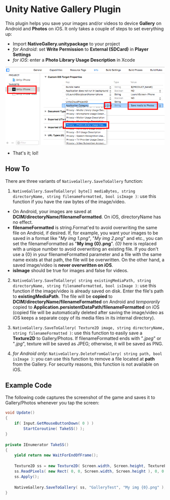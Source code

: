 # Unity Native Gallery Plugin
This plugin helps you save your images and/or videos to device **Gallery** on Android and **Photos** on iOS. It only takes a couple of steps to set everything up:

- Import **NativeGallery.unitypackage** to your project
- *for Android*: set **Write Permission** to **External (SDCard)** in **Player Settings**
- *for iOS*: enter a **Photo Library Usage Description** in Xcode

![PhotoLibraryUsageDescription](iOSPhotoLibraryPermission.png)

- That's it; lol!

## How To
There are three variants of `NativeGallery.SaveToGallery` function:
1. `NativeGallery.SaveToGallery( byte[] mediaBytes, string directoryName, string filenameFormatted, bool isImage )`: use this function if you have the raw bytes of the image/video. 
- On Android, your images are saved at **DCIM/directoryName/filenameFormatted**. On iOS, directoryName has no effect. 
- **filenameFormatted** is string.Format'ed to avoid overwriting the same file on Android, if desired. If, for example, you want your images to be saved in a format like "*My img 1.png*", "*My img 2.png*" and etc., you can set the filenameFormatted as "**My img {0}.png**". *{0}* here is replaced with a unique number to avoid overwriting an existing file. If you don't use a {0} in your filenameFormatted parameter and a file with the same name exists at that path, the file will be overwritten. On the other hand, a saved image/video is **never overwritten on iOS**. 
- **isImage** should be true for images and false for videos.

2. `NativeGallery.SaveToGallery( string existingMediaPath, string directoryName, string filenameFormatted, bool isImage )`: use this function if the image/video is already saved on disk. Enter the file's path to **existingMediaPath**. The file will be **copied** to **DCIM/directoryName/filenameFormatted** on Android and *temporarily* copied to **Application.persistentDataPath/filenameFormatted** on iOS (copied file will be automatically deleted after saving the image/video as iOS keeps a separate copy of its media files in its internal directory).

3. `NativeGallery.SaveToGallery( Texture2D image, string directoryName, string filenameFormatted )`: use this function to easily save a **Texture2D** to Gallery/Photos. If filenameFormatted ends with "*.jpeg*" or "*.jpg*", texture will be saved as JPEG; otherwise, it will be saved as PNG.

4. *for Android only*: `NativeGallery.DeleteFromGallery( string path, bool isImage )`: you can use this function to remove a file located at **path** from the Gallery. For security reasons, this function is not available on iOS.

## Example Code
The following code captures the screenshot of the game and saves it to Gallery/Photos whenever you tap the screen:
```csharp
void Update()
{
	if( Input.GetMouseButtonDown( 0 ) )
		StartCoroutine( TakeSS() );
}
	
private IEnumerator TakeSS()
{
	yield return new WaitForEndOfFrame();

	Texture2D ss = new Texture2D( Screen.width, Screen.height, TextureFormat.RGB24, false );
	ss.ReadPixels( new Rect( 0, 0, Screen.width, Screen.height ), 0, 0 );
	ss.Apply();

	NativeGallery.SaveToGallery( ss, "GalleryTest", "My img {0}.png" );
}
```

